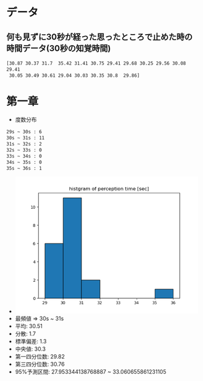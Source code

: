 # データ
## 何も見ずに30秒が経った思ったところで止めた時の時間データ(30秒の知覚時間)
```
[30.87 30.37 31.7  35.42 31.41 30.75 29.41 29.68 30.25 29.56 30.08 29.41
 30.05 30.49 30.61 29.04 30.03 30.35 30.8  29.86]
```

# 第一章
- 度数分布
```
29s ~ 30s : 6
30s ~ 31s : 11
31s ~ 32s : 2
32s ~ 33s : 0
33s ~ 34s : 0
34s ~ 35s : 0
35s ~ 36s : 1
```
- ![histgram](https://github.com/konabe/openUnivPsyStat/blob/master/img/Figure_1.png?raw=true)
- 最頻値 => 30s ~ 31s
- 平均: 30.51
- 分散: 1.7
- 標準偏差: 1.3
- 中央値: 30.3
- 第一四分位数: 29.82
- 第三四分位数: 30.76
- 95%予測区間: 27.953344138768887 ~ 33.060655861231105

